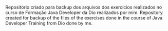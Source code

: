 Repositório criado para backup dos arquivos dos exercícios realizados no curso de Formação Java Developer da Dio realizados por mim.
Repository created for backup of the files of the exercises done in the course of Java Developer Training from Dio done by me.